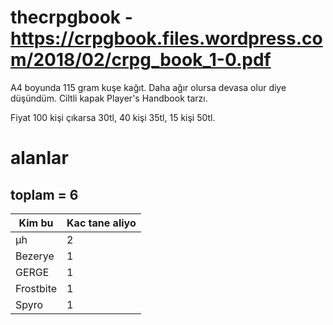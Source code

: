# thecrpgbook - https://crpgbook.files.wordpress.com/2018/02/crpg_book_1-0.pdf

A4 boyunda 115 gram kuşe kağıt. Daha ağır olursa devasa olur diye düşündüm. Ciltli kapak Player's Handbook tarzı.

Fiyat 100 kişi çıkarsa 30tl, 40 kişi 35tl, 15 kişi 50tl.

# alanlar

## toplam = 6

| Kim bu            | Kac tane aliyo |
| ----------------- | -------------- |
| µh                | 2              |
| Bezerye           | 1              |
| GERGE             | 1              |
| Frostbite         | 1              |
| Spyro             | 1              |

